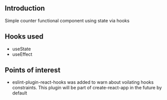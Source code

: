 <h2>Introduction</h2>
Simple counter functional component using state via hooks

<h2>Hooks used</h2>
<ul>
<li>useState</li>
<li>useEffect</li>
</ul>


<h2>Points of interest</h2>
<ul>
<li>eslint-plugin-react-hooks was added to warn about voilating hooks constraints. This plugin will be part of create-react-app in the future by default</li>
</ul>
